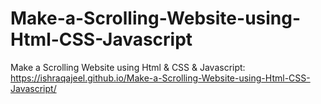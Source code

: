 # Make-a-Scrolling-Website-using-Html-CSS-Javascript
Make a Scrolling Website using Html &amp; CSS &amp; Javascript:
https://ishraqajeel.github.io/Make-a-Scrolling-Website-using-Html-CSS-Javascript/
